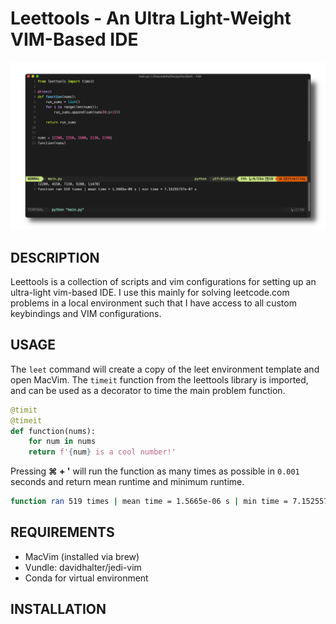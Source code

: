 # Leettools - An Ultra Light-Weight VIM-Based IDE

![projectimage](img/leet.png)

## DESCRIPTION
Leettools is a collection of scripts and vim configurations for setting up an ultra-light vim-based IDE. I use this mainly for solving leetcode.com problems in a local environment such that I have access to all custom keybindings and VIM configurations.

## USAGE
The `leet` command will create a copy of the leet environment template and open MacVim. The `timeit` function from the leettools library is imported, and can be used as a decorator to time the main problem function.

```python
@timit
@timeit
def function(nums):
	for num in nums
	return f'{num} is a cool number!'
```

Pressing **⌘ + '** will run the function as many times as possible in `0.001` seconds and return mean runtime and minimum runtime.
```bash
function ran 519 times | mean time = 1.5665e-06 s | min time = 7.15255737e-07 s
```


## REQUIREMENTS
* MacVim (installed via brew)
* Vundle: davidhalter/jedi-vim
* Conda for virtual environment

## INSTALLATION
